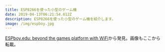 ```yaml
---
title: ESP8266を使った小型のゲーム機
date: 2019-04-13T06:21:54.612Z
description: ESP8266を使った小型のゲーム機を紹介します。
image: /img/espboy.jpg
---
```

[ESPboy.edu: beyond the games platform with WiFi](https://hackaday.io/project/164830-espboyedu-beyond-the-games-platform-with-wifi)から発見。画像もここから転載。
